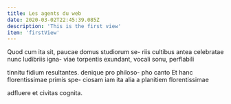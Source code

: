```yaml
---	
title: Les agents du web
date: 2020-03-02T22:45:39.085Z	
description: 'This is the first view'
item: 'firstView'
---	
```


Quod cum ita sit, paucae domus studiorum se-
riis cultibus antea celebratae nunc ludibriis igna-
viae torpentis exundant, vocali sonu, perflabili

tinnitu fidium resultantes. denique pro philoso-
pho canto Et hanc florentissimae primis spe-
ciosam iam ita alia a planitiem florentissimae

adfluere et civitas cognita.